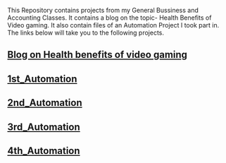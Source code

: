 This Repository contains projects from my General Bussiness and Accounting Classes. It contains a blog on the topic- Health Benefits of Video gaming. It also contain files of an Automation Project I took part in. The links below will take you to the following projects.

## [Blog on Health benefits of video gaming](My_blog.md)
## [1st_Automation](Automation_0.1.md)
## [2nd_Automation](Automation_0.2.md)
## [3rd_Automation](Automation_0.3.md)
## [4th_Automation](Automation_0.4.md)
